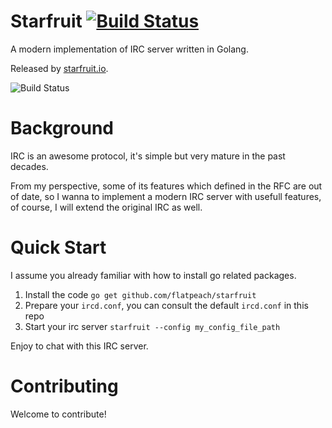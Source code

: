 Starfruit [![Build Status](https://travis-ci.org/flatpeach/starfruit.svg?branch=master)](https://travis-ci.org/flatpeach/starfuit)
====

A modern implementation of IRC server written in Golang.

Released by [starfruit.io](http://starfruit.io).


![Build Status](https://raw.githubusercontent.com/flatpeach/starfruit/master/starfruit.jpg)


Background
====

IRC is an awesome protocol, it's simple but very mature in the past decades. 

From my perspective, some of its features which defined in the RFC are out of date, so I wanna to implement a modern IRC server with usefull features, of course, I will extend the original IRC as well. 


Quick Start
====

I assume you already familiar with how to install go related packages.

1. Install the code ```go get github.com/flatpeach/starfruit```
2. Prepare your ```ircd.conf```, you can consult the default ```ircd.conf``` in this repo
3. Start your irc server ```starfruit --config my_config_file_path```

Enjoy to chat with this IRC server.

Contributing
====
Welcome to contribute!
